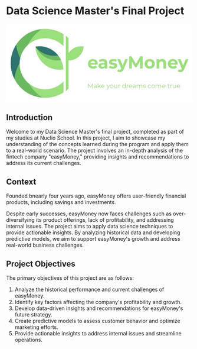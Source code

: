 # Data Science Master's Final Project

![easyMoney Logo](https://github.com/tanguydavoust/easyMoney-Capstone-Project/raw/main/images/easyMoney-Logo.png)

 ## Introduction

Welcome to my Data Science Master's final project, completed as part of my studies at Nuclio School. In this project, I aim to showcase my understanding of the concepts learned during the program and apply them to a real-world scenario. The project involves an in-depth analysis of the fintech company "easyMoney," providing insights and recommendations to address its current challenges.

## Context

Founded bnearly four years ago, easyMoney offers user-friendly financial products, including savings and investments.

Despite early successes, easyMoney now faces challenges such as over-diversifying its product offerings, lack of profitability, and addressing internal issues. The project aims to apply data science techniques to provide actionable insights. By analyzing historical data and developing predictive models, we aim to support easyMoney's growth and address real-world business challenges.

## Project Objectives

The primary objectives of this project are as follows:

1. Analyze the historical performance and current challenges of easyMoney.
2. Identify key factors affecting the company's profitability and growth.
3. Develop data-driven insights and recommendations for easyMoney's future strategy.
4. Create predictive models to assess customer behavior and optimize marketing efforts.
5. Provide actionable insights to address internal issues and streamline operations.
